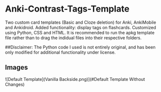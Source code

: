 # Anki-Contrast-Tags-Template
Two custom card templates (Basic and Cloze deletion) for Anki, AnkiMobile and Ankidroid. Added functionality: display tags on flashcards. Customized using Python, CSS and HTML. It is recommended to run the apkg template file rather than to drag the indidual files into their respective folders. 

##Disclaimer: 
The Python code I used is not entirely original, and has been only modified for additional functionality under license. 

## Images
![Default Template](Vanilla Backside.png)](#Default Template Without Changes)
